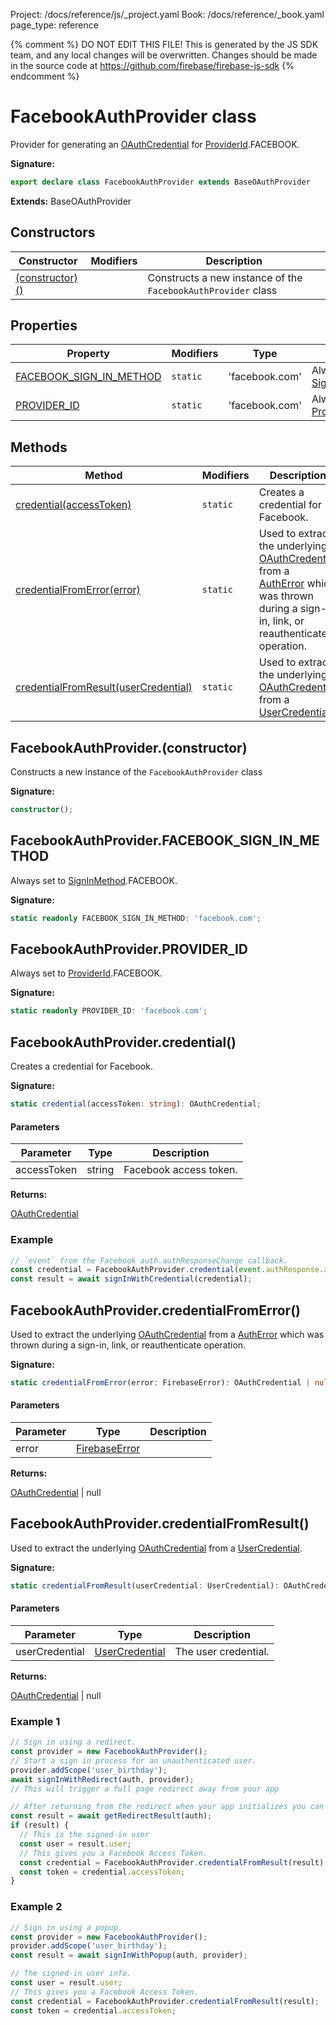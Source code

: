 Project: /docs/reference/js/_project.yaml
Book: /docs/reference/_book.yaml
page_type: reference

{% comment %}
DO NOT EDIT THIS FILE!
This is generated by the JS SDK team, and any local changes will be
overwritten. Changes should be made in the source code at
https://github.com/firebase/firebase-js-sdk
{% endcomment %}

# FacebookAuthProvider class
Provider for generating an [OAuthCredential](./auth.oauthcredential.md#oauthcredential_class) for [ProviderId](./auth.md#providerid)<!-- -->.FACEBOOK.

<b>Signature:</b>

```typescript
export declare class FacebookAuthProvider extends BaseOAuthProvider 
```
<b>Extends:</b> BaseOAuthProvider

## Constructors

|  Constructor | Modifiers | Description |
|  --- | --- | --- |
|  [(constructor)()](./auth.facebookauthprovider.md#facebookauthproviderconstructor) |  | Constructs a new instance of the <code>FacebookAuthProvider</code> class |

## Properties

|  Property | Modifiers | Type | Description |
|  --- | --- | --- | --- |
|  [FACEBOOK\_SIGN\_IN\_METHOD](./auth.facebookauthprovider.md#facebookauthproviderfacebook_sign_in_method) | <code>static</code> | 'facebook.com' | Always set to [SignInMethod](./auth.md#signinmethod)<!-- -->.FACEBOOK. |
|  [PROVIDER\_ID](./auth.facebookauthprovider.md#facebookauthproviderprovider_id) | <code>static</code> | 'facebook.com' | Always set to [ProviderId](./auth.md#providerid)<!-- -->.FACEBOOK. |

## Methods

|  Method | Modifiers | Description |
|  --- | --- | --- |
|  [credential(accessToken)](./auth.facebookauthprovider.md#facebookauthprovidercredential) | <code>static</code> | Creates a credential for Facebook. |
|  [credentialFromError(error)](./auth.facebookauthprovider.md#facebookauthprovidercredentialfromerror) | <code>static</code> | Used to extract the underlying [OAuthCredential](./auth.oauthcredential.md#oauthcredential_class) from a [AuthError](./auth.autherror.md#autherror_interface) which was thrown during a sign-in, link, or reauthenticate operation. |
|  [credentialFromResult(userCredential)](./auth.facebookauthprovider.md#facebookauthprovidercredentialfromresult) | <code>static</code> | Used to extract the underlying [OAuthCredential](./auth.oauthcredential.md#oauthcredential_class) from a [UserCredential](./auth.usercredential.md#usercredential_interface)<!-- -->. |

## FacebookAuthProvider.(constructor)

Constructs a new instance of the `FacebookAuthProvider` class

<b>Signature:</b>

```typescript
constructor();
```

## FacebookAuthProvider.FACEBOOK\_SIGN\_IN\_METHOD

Always set to [SignInMethod](./auth.md#signinmethod)<!-- -->.FACEBOOK.

<b>Signature:</b>

```typescript
static readonly FACEBOOK_SIGN_IN_METHOD: 'facebook.com';
```

## FacebookAuthProvider.PROVIDER\_ID

Always set to [ProviderId](./auth.md#providerid)<!-- -->.FACEBOOK.

<b>Signature:</b>

```typescript
static readonly PROVIDER_ID: 'facebook.com';
```

## FacebookAuthProvider.credential()

Creates a credential for Facebook.

<b>Signature:</b>

```typescript
static credential(accessToken: string): OAuthCredential;
```

#### Parameters

|  Parameter | Type | Description |
|  --- | --- | --- |
|  accessToken | string | Facebook access token. |

<b>Returns:</b>

[OAuthCredential](./auth.oauthcredential.md#oauthcredential_class)

### Example


```javascript
// `event` from the Facebook auth.authResponseChange callback.
const credential = FacebookAuthProvider.credential(event.authResponse.accessToken);
const result = await signInWithCredential(credential);

```

## FacebookAuthProvider.credentialFromError()

Used to extract the underlying [OAuthCredential](./auth.oauthcredential.md#oauthcredential_class) from a [AuthError](./auth.autherror.md#autherror_interface) which was thrown during a sign-in, link, or reauthenticate operation.

<b>Signature:</b>

```typescript
static credentialFromError(error: FirebaseError): OAuthCredential | null;
```

#### Parameters

|  Parameter | Type | Description |
|  --- | --- | --- |
|  error | [FirebaseError](./util.firebaseerror.md#firebaseerror_class) |  |

<b>Returns:</b>

[OAuthCredential](./auth.oauthcredential.md#oauthcredential_class) \| null

## FacebookAuthProvider.credentialFromResult()

Used to extract the underlying [OAuthCredential](./auth.oauthcredential.md#oauthcredential_class) from a [UserCredential](./auth.usercredential.md#usercredential_interface)<!-- -->.

<b>Signature:</b>

```typescript
static credentialFromResult(userCredential: UserCredential): OAuthCredential | null;
```

#### Parameters

|  Parameter | Type | Description |
|  --- | --- | --- |
|  userCredential | [UserCredential](./auth.usercredential.md#usercredential_interface) | The user credential. |

<b>Returns:</b>

[OAuthCredential](./auth.oauthcredential.md#oauthcredential_class) \| null

### Example 1


```javascript
// Sign in using a redirect.
const provider = new FacebookAuthProvider();
// Start a sign in process for an unauthenticated user.
provider.addScope('user_birthday');
await signInWithRedirect(auth, provider);
// This will trigger a full page redirect away from your app

// After returning from the redirect when your app initializes you can obtain the result
const result = await getRedirectResult(auth);
if (result) {
  // This is the signed-in user
  const user = result.user;
  // This gives you a Facebook Access Token.
  const credential = FacebookAuthProvider.credentialFromResult(result);
  const token = credential.accessToken;
}

```

### Example 2


```javascript
// Sign in using a popup.
const provider = new FacebookAuthProvider();
provider.addScope('user_birthday');
const result = await signInWithPopup(auth, provider);

// The signed-in user info.
const user = result.user;
// This gives you a Facebook Access Token.
const credential = FacebookAuthProvider.credentialFromResult(result);
const token = credential.accessToken;

```

